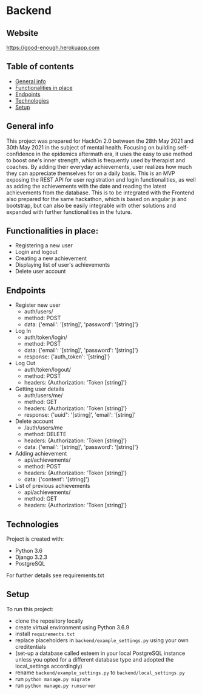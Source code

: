 # Backend

## Website
https://good-enough.herokuapp.com


## Table of contents
* [General info](#general-info)
* [Functionalities in place](#functionalities-in-place)
* [Endpoints](#endpoints)
* [Technologies](#technologies)
* [Setup](#setup)

## General info
This project was prepared for HackOn 2.0 between the 28th May 2021 and 30th May 2021 in the subject of mental health.
Focusing on building self-confidence in the epidemics aftermath era, it uses the easy to use method to boost one's inner strength, which is frequently used by therapist and coaches.
By adding their everyday achievements, user realizes how much they can appreciate themselves for on a daily basis.
This is an MVP exposing the REST API for user registration and login functionalities, as well as adding the achievements with the date and reading the latest achievements from the database. This is to be integrated with the Frontend also prepared for the same hackathon, which is based on angular js and bootstrap, but can also be easily integrable with other solutions and expanded with further functionalities in the future.

## Functionalities in place:
* Registering a new user
* Login and logout
* Creating a new achievement
* Displaying list of user's achievements
* Delete user account

## Endpoints
* Register new user
    * auth/users/ 
    * method: POST
    * data: {'email': '[string]', 'password': '[string]'}
* Log In 
    * auth/token/login/
    * method: POST
    * data: {'email': '[string]', 'password': '[string]'}
    * response: {'auth_token': '[string]'}
* Log Out
    * auth/token/logout/
    * method: POST
    * headers: {Authorization: 'Token [string]'}
* Getting user details
    * auth/users/me/
    * method: GET
    * headers: {Authorization: 'Token [string]'}
    * response: {'uuid": '[stirng]', 'email': '[string]'
* Delete account
    * /auth/users/me
    * method: DELETE
    * headers: {Authorization: 'Token [string]'}
    * data: {'email': '[string]', 'password': '[string]'}
* Adding achievement
    * api/achievements/
    * method: POST
    * headers: {Authorization: 'Token [string]'}
    * data: {'content': '[string]'}
 * List of previous achievements
    * api/achievements/
    * method: GET
    * headers: {Authorization: 'Token [string]'}


	
## Technologies
Project is created with:
* Python 3.6
* Django 3.2.3
* PostgreSQL

For further details see requirements.txt
	
## Setup
To run this project:
* clone the repository locally
* create virtual environment using Python 3.6.9
* install `requirements.txt`
* replace placeholders in `backend/example_settings.py` using your own creditentials
* (set-up a database called esteem in your local PostgreSQL instance unless you opted for a different database type and adopted the local_settings accordingly)
* rename `backend/example_settings.py` to `backend/local_settings.py` 
* run `python manage.py migrate`
* run `python manage.py runserver`


